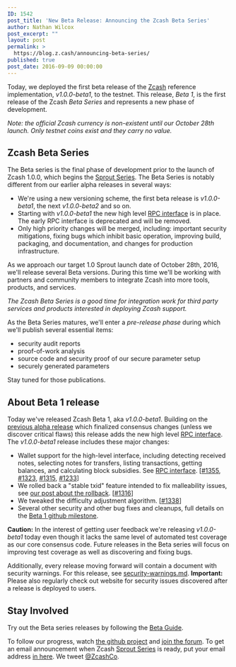 ```yaml
---
ID: 1542
post_title: 'New Beta Release: Announcing the Zcash Beta Series'
author: Nathan Wilcox
post_excerpt: ""
layout: post
permalink: >
  https://blog.z.cash/announcing-beta-series/
published: true
post_date: 2016-09-09 00:00:00
---
```

<p>Today, we deployed the first beta release of the <a class="reference external" href="https://github.com/zcash">Zcash</a> reference implementation, <cite>v1.0.0-beta1</cite>, to the testnet. This release, <cite>Beta 1</cite>, is the first release of the Zcash <cite>Beta Series</cite> and represents a new phase of development.</p>
<p><em>Note: the official Zcash currency is non-existent until our October 28th launch. Only testnet coins exist and they carry no value.</em></p>
<div class="section" id="zcash-beta-series">
<h2>Zcash Beta Series</h2>
<p>The Beta series is the final phase of development prior to the launch of Zcash 1.0.0, which begins the <a class="reference external" href="/sprout-roadmap/">Sprout Series</a>. The Beta Series is notably different from our earlier alpha releases in several ways:</p>
<ul class="simple"><li>We're using a new versioning scheme, the first beta release is <cite>v1.0.0-beta1</cite>, the next <cite>v1.0.0-beta2</cite> and so on.</li>
<li>Starting with <cite>v1.0.0-beta1</cite> the new high level <a class="reference external" href="https://github.com/zcash/zcash/blob/v1.0.0-beta1/doc/payment-api.md">RPC interface</a> is in place. The early RPC interface is deprecated and will be removed.</li>
<li>Only high priority changes will be merged, including: important security mitigations, fixing bugs which inhibit basic operation, improving build, packaging, and documentation, and changes for production infrastructure.</li>
</ul><p>As we approach our target 1.0 Sprout launch date of October 28th, 2016, we'll release several Beta versions. During this time we'll be working with partners and community members to integrate Zcash into more tools, products, and services.</p>
<p><em>The Zcash Beta Series is a good time for integration work for third party services and products interested in deploying Zcash support.</em></p>
<p>As the Beta Series matures, we'll enter a <cite>pre-release phase</cite> during which we'll publish several essential items:</p>
<ul class="simple"><li>security audit reports</li>
<li>proof-of-work analysis</li>
<li>source code and security proof of our secure parameter setup</li>
<li>securely generated parameters</li>
</ul><p>Stay tuned for those publications.</p>
</div>
<div class="section" id="about-beta-1-release">
<h2>About Beta 1 release</h2>
<p>Today we've released Zcash Beta 1, aka <cite>v1.0.0-beta1</cite>. Building on the <a class="reference external" href="/new-alpha-release-solidifying-the-consensus-protocol/">previous alpha release</a> which finalized consensus changes (unless we discover critical flaws) this release adds the new high level <a class="reference external" href="https://github.com/zcash/zcash/blob/v1.0.0-beta1/doc/payment-api.md">RPC interface</a>. The <cite>v1.0.0-beta1</cite> release includes these major changes:</p>
<ul class="simple"><li>Wallet support for the high-level interface, including detecting received notes, selecting notes for transfers, listing transactions, getting balances, and calculating block subsidies. See <a class="reference external" href="https://github.com/zcash/zcash/blob/v1.0.0-beta1/doc/payment-api.md">RPC interface</a>. [<a class="reference external" href="https://github.com/zcash/zcash/pull/1355">#1355</a>, <a class="reference external" href="https://github.com/zcash/zcash/pull/1323">#1323</a>, <a class="reference external" href="https://github.com/zcash/zcash/pull/1315">#1315</a>, <a class="reference external" href="https://github.com/zcash/zcash/pull/1233">#1233</a>]</li>
<li>We rolled back a "stable txid" feature intended to fix malleability issues, see <a class="reference external" href="/metamorphosis-of-malleable-transactions/">our post about the rollback</a>. [<a class="reference external" href="https://github.com/zcash/zcash/pull/1316">#1316</a>]</li>
<li>We tweaked the difficulty adjustment algorithm. [<a class="reference external" href="https://github.com/zcash/zcash/pull/1338">#1338</a>]</li>
<li>Several other security and other bug fixes and cleanups, full details on the <a class="reference external" href="https://github.com/zcash/zcash/milestone/28?closed=1">Beta 1 github milestone</a>.</li>
</ul><p><strong>Caution:</strong> In the interest of getting user feedback we're releasing <cite>v1.0.0-beta1</cite> today even though it lacks the same level of automated test coverage as our core consensus code. Future releases in the Beta series will focus on improving test coverage as well as discovering and fixing bugs.</p>
<p>Additionally, every release moving forward will contain a document with security warnings. For this release, see <a class="reference external" href="https://github.com/zcash/zcash/blob/v1.0.0-beta1/doc/security-warnings.md">security-warnings.md</a>. <strong>Important:</strong> Please also regularly check out website for security issues discovered after a release is deployed to users.</p>
</div>
<div class="section" id="stay-involved">
<h2>Stay Involved</h2>
<p>Try out the Beta series releases by following the <a class="reference external" href="https://github.com/zcash/zcash/wiki/Beta-Guide">Beta Guide</a>.</p>
<p>To follow our progress, watch <a class="reference external" href="https://github.com/zcash/zcash/milestones">the github project</a> and <a class="reference external" href="https://forum.z.cash/">join the forum</a>. To get an email announcement when Zcash <a class="reference external" href="/sprout-roadmap/">Sprout Series</a> is ready, put your email address <a class="reference external" href="https://z.cash/#launch-notification">in here</a>. We tweet <a class="reference external" href="https://twitter.com/zcashco">@ZcashCo</a>.</p>
</div>